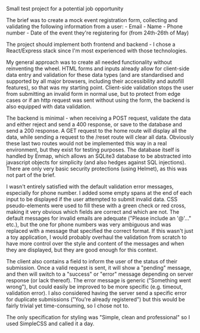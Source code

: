 Small test project for a potential job opportunity

The brief was to create a mock event registration form, collecting and validating the following information from a user: 
    - Email
    - Name
    - Phone number
    - Date of the event they're registering for (from 24th-26th of May)

The project should implement both frontend and backend - I chose a React/Express stack since I'm most experienced with those technologies. 

My general approach was to create all needed functionality without reinventing the wheel. HTML forms and inputs already allow for client-side data entry and validation for these data types (and are standardised and supported by all major browsers, including their accessibility and autofill features), so that was my starting point. Client-side validation stops the user from submitting an invalid form in normal use, but to protect from edge cases or if an http request was sent without using the form, the backend is also equipped with data validation. 

The backend is minimal - when receiving a POST request, validate the data and either reject and send a 400 response, or save to the database and send a 200 response. A GET request to the home route will display all the data, while sending a request to the /reset route will clear all data. Obviously these last two routes would not be implemented this way in a real environment, but they exist for testing purposes. The database itself is handled by Enmap, which allows an SQLite3 database to be abstracted into javascript objects for simplicity (and also hedges against SQL injections). There are only very basic security protections (using Helmet), as this was not part of the brief. 

I wasn't entirely satisfied with the default validation error messages, especially for phone number. I added some empty spans at the end of each input to be displayed if the user attempted to submit invalid data. CSS pseudo-elements were used to fill these with a green check or red cross, making it very obvious which fields are correct and which are not. The default messages for invalid emails are adequate ("Please include an '@'..." etc.), but the one for phone numbers was very ambiguous and was replaced with a message that specified the correct format. If this wasn't just a toy application, I would probably overhaul the validation from scratch to have more control over the style and content of the messages and when they are displayed, but they are good enough for this context. 

The client also contains a field to inform the user of the status of their submission. Once a valid request is sent, it will show a "pending" message, and then will switch to a "success" or "error" message depending on server response (or lack thereof). The error message is generic ("Something went wrong"), but could easily be improved to be more specific (e.g. timeout, validation error). I also considered having the server send a specific error for duplicate submissions ("You're already registered") but this would be fairly trivial yet time-consuming, so I chose not to. 

The only specification for styling was "Simple, clean and professional" so I used SimpleCSS and called it a day. 